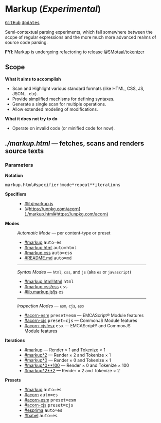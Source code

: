 # Markup (_Experimental_)

[<kbd>GitHub</kbd>](https://github.com/SMotaal/markup) [<kbd>Updates</kbd>](./updates)

Semi-contextual parsing experiments, which fall somewhere between the scope of regular expressions and the more much more advanced realms of source code parsing.

**FYI**: Markup is undergoing refactoring to release [@SMotaal/tokenizer](./packages/@smotaal/tokenizer)

## Scope

**What it aims to accomplish**

- Scan and Highlight various standard formats (like HTML, CSS, JS, JSON... etc).
- Provide simplified mechisms for defining syntaxes.
- Generate a single scan for multiple operations.
- Allow extended modeling of modifications.

**What it does not try to do**

- Operate on invalid code (or minified code for now).

## _./markup.html_ — fetches, scans and renders source texts

### Parameters

**Notation**

<pre>markup.html#<samp>specifier</samp>!<samp>mode</samp>&#42;<samp>repeat</samp>&#42;&#42;<samp>iterations</samp></pre>

**Specifiers**

<figure>

- [#lib/markup.js](./markup.html#lib/markup.js)
- [#https://unpkg.com/acorn](./markup.html#https://unpkg.com/acorn)

</figure>

**Modes**

<figure>

_Automatic Mode_ — per content-type or preset

- [#markup](./markup.html#markup) <kbd>auto=es</kbd>
- [#markup.html](./markup.html#markup.html) <kbd>auto=html</kbd>
- [#markup.css](./markup.html#markup.css) <kbd>auto=css</kbd>
- [#README.md](./markup.html#README.md) <kbd>auto=md</kbd>

---

_Syntax Modes_ — `html`, `css`, and `js` (aka `es` or `javascript`)

- [#markup.html!html](./markup.html#markup.html!html) <kbd>html</kbd>
- [#markup.css!css](./markup.html#markup.css!css) <kbd>css</kbd>
- [#lib.markup.js!js](./markup.html#lib/markup.js!js) <kbd>es</kbd>

---

_Inspection Modes_ — `esm`, `cjs`, `esx`

- [#acorn-esm](./markup.html#acorn-esm) <kbd>preset=esm</kbd> — EMCAScript® Module features
- [#acorn-cjs](./markup.html#acorn-cjs) <kbd>preset=cjs</kbd> — CommonJS Module features
- [#acorn-cjs!esx](./markup.html#acorn-cjs!esx) <kbd>esx</kbd> — EMCAScript® and CommonJS Module features

</figure>

**Iterations**

<figure>

- [#markup](./markup.html#markup) — Render &times; 1 and Tokenize &times; 1
- [#markup\*2](./markup.html#markup*2) — Render &times; 2 and Tokenize &times; 1
- [#markup\*0](./markup.html#markup*0) — Render &times; 0 and Tokenize &times; 1
- [#markup\*0\*\*100](./markup.html#markup*0**100) — Render &times; 0 and Tokenize &times; 100
- [#markup\*2\*\*2](./markup.html#markup*2**2) — Render &times; 2 and Tokenize &times; 2

</figure>

**Presets**

<figure>

- [#markup](./markup.html#markup) <kbd>auto=es</kbd>
- [#acorn](./markup.html#acorn) <kbd>auto=es</kbd>
- [#acorn-esm](./markup.html#acorn-esm) <kbd>preset=esm</kbd>
- [#acorn-cjs](./markup.html#acorn-cjs) <kbd>preset=cjs</kbd>
- [#esprima](./markup.html#esprima) <kbd>auto=es</kbd>
- [#babel](./markup.html#babel) <kbd>auto=es</kbd>

</figure>
